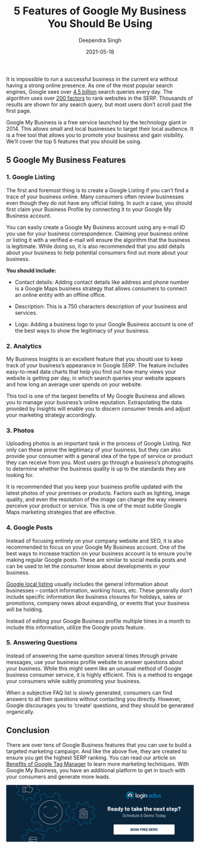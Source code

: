 ﻿---
title: "5 Features of Google My Business You Should Be Using"
date: "2021-05-18"
coverImage: "Google-Local-Business.jpg"
tags: ["loginradius"]
featured: false 
author: "Deependra Singh"
description: "Google My Business is a free tool that allows small and local businesses to increase their visibility on Google’s search engine to gain new customers. We’ve covered the top 5 features you should be using to make your business more visible and get you started."
metadescription: "Google My Business allows businesses to target their local audience. These Google My Business features will make your business generate more organic searches every day."
metatitle: "Top 5 Features of Google My Business for Marketers"
---
It is impossible to run a successful business in the current era without having a strong online presence. As one of the most popular search engines, Google sees over [4.5 billion](https://www.internetlivestats.com/google-search-statistics/) search queries every day. The algorithm uses over [200 factors](https://backlinko.com/google-ranking-factors) to rank websites in the SERP. Thousands of results are shown for any search query, but most users don’t scroll past the first page.

Google My Business is a free service launched by the technology giant in 2014. This allows small and local businesses to target their local audience. It is a free tool that allows you to promote your business and gain visibility. We’ll cover the top 5 features that you should be using.

## 5 Google My Business Features

### 1. Google Listing

The first and foremost thing is to create a Google Listing if you can’t find a trace of your business online. Many consumers often review businesses even though they do not have any official listing. In such a case, you should first claim your Business Profile by connecting it to your Google My Business account.

  

You can easily create a Google My Business account using any e-mail ID you use for your business correspondence. Claiming your business online or listing it with a verified e-mail will ensure the algorithm that the business is legitimate. While doing so, it is also recommended that you add details about your business to help potential consumers find out more about your business.

**You should include:**
  
-   Contact details: Adding contact details like address and phone number is a Google Maps business strategy that allows consumers to connect an online entity with an offline office.
    
-   Description: This is a 750 characters description of your business and services.
    
-   Logo: Adding a business logo to your Google Business account is one of the best ways to show the legitimacy of your business.
   
### 2. Analytics

My Business Insights is an excellent feature that you should use to keep track of your business’s appearance in Google SERP. The feature includes easy-to-read data charts that help you find out how many views your website is getting per day, in which search queries your website appears and how long an average user spends on your website.

This tool is one of the largest benefits of My Google Business and allows you to manage your business’s online reputation. Extrapolating the data provided by Insights will enable you to discern consumer trends and adjust your marketing strategy accordingly.

### 3. Photos

Uploading photos is an important task in the process of Google Listing. Not only can these prove the legitimacy of your business, but they can also provide your consumer with a general idea of the type of service or product they can receive from you. Most users go through a business’s photographs to determine whether the business quality is up to the standards they are looking for.

It is recommended that you keep your business profile updated with the latest photos of your premises or products. Factors such as lighting, image quality, and even the resolution of the image can change the way viewers perceive your product or service. This is one of the most subtle Google Maps marketing strategies that are effective.

### 4. Google Posts

Instead of focusing entirely on your company website and SEO, it is also recommended to focus on your Google My Business account.  One of the best ways to increase traction on your business account is to ensure you’re making regular Google posts. These are similar to social media posts and can be used to let the consumer know about developments in your business.

[Google local listing](https://www.loginradius.com/blog/fuel/2017/07/free-local-business-listing-sites-uk/) usually includes the general information about businesses – contact information, working hours, etc. These generally don’t include specific information like business closures for holidays, sales or promotions, company news about expanding, or events that your business will be holding.

Instead of editing your Google Business  profile multiple times in a month to include this information, utilize the Google posts feature.

### 5. Answering Questions

Instead of answering the same question several times through private messages, use your business profile website to answer questions about your business. While this might seem like an unusual method of Google business consumer service, it is highly efficient. This is a method to engage your consumers while subtly promoting your business.

When a subjective FAQ list is slowly generated, consumers can find answers to all their questions without contacting you directly. However, Google discourages you to ‘create’ questions, and they should be generated organically.

## Conclusion

There are over tens of Google Business features that you can use to build a targeted marketing campaign. And like the above five, they are created to ensure you get the highest SERP ranking. You can read our article on [Benefits of Google Tag Manager](https://www.loginradius.com/blog/fuel/2021/05/Benefits-of-Google-Tag-Manager/) to learn more marketing techniques. With Google My Business, you have an additional platform to get in touch with your consumers and generate more leads.

[![book-a-demo-Consultation](../../assets/book-a-demo-loginradius.png)](https://www.loginradius.com/book-a-demo/)
